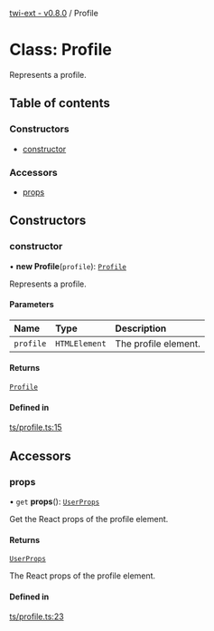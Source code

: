 [twi-ext - v0.8.0](../README.md) / Profile

# Class: Profile

Represents a profile.

## Table of contents

### Constructors

- [constructor](Profile.md#constructor)

### Accessors

- [props](Profile.md#props)

## Constructors

### constructor

• **new Profile**(`profile`): [`Profile`](Profile.md)

Represents a profile.

#### Parameters

| Name | Type | Description |
| :------ | :------ | :------ |
| `profile` | `HTMLElement` | The profile element. |

#### Returns

[`Profile`](Profile.md)

#### Defined in

[ts/profile.ts:15](https://github.com/Robot-Inventor/twi-ext/blob/7e447399aa6efaea535f3b2cf15fffd07e5d1fb8/src/ts/profile.ts#L15)

## Accessors

### props

• `get` **props**(): [`UserProps`](../interfaces/UserProps.md)

Get the React props of the profile element.

#### Returns

[`UserProps`](../interfaces/UserProps.md)

The React props of the profile element.

#### Defined in

[ts/profile.ts:23](https://github.com/Robot-Inventor/twi-ext/blob/7e447399aa6efaea535f3b2cf15fffd07e5d1fb8/src/ts/profile.ts#L23)
